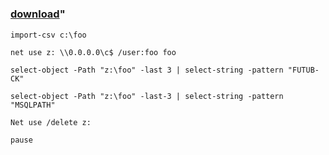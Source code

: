 ﻿---
pid:            5286
parent:         0
children:       
poster:         paperkup
title:          
date:           2014-07-05 14:34:55
format:         posh
---

# 

### [download](5286.ps1)"



```posh
import-csv c:\foo

net use z: \\0.0.0.0\c$ /user:foo foo

select-object -Path "z:\foo" -last 3 | select-string -pattern "FUTUB-CK"

select-object -Path "z:\foo" -last-3 | select-string -pattern "MSQLPATH"

Net use /delete z:

pause

```
